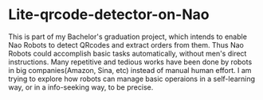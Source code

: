 # Lite-qrcode-detector-on-Nao
This is part of my Bachelor's graduation project, which intends to enable Nao Robots to detect QRcodes and extract orders from them. Thus Nao Robots could accomplish basic tasks automatically, without men's direct instructions. 
Many repetitive and tedious works have been done by robots in big companies(Amazon, Sina, etc) instead of manual human effort. I am trying to explore how robots can manage basic operaions in a self-learning way, or in a info-seeking way, to be precise.
